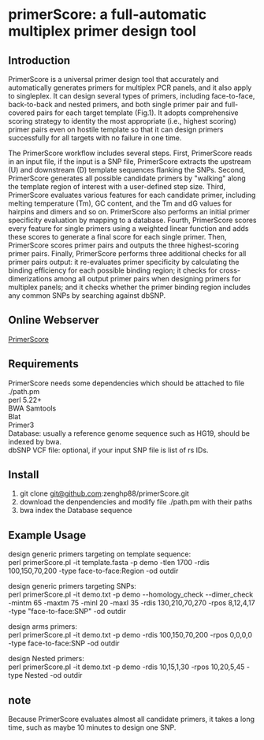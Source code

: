 # primerScore: a full-automatic multiplex primer design tool

## Introduction
PrimerScore is a universal primer design tool that accurately and automatically generates primers for multiplex PCR panels, and it also apply to singleplex. It can design several types of primers, including face-to-face, back-to-back and nested primers, and both single primer pair and full-covered pairs for each target template (Fig.1). It adopts comprehensive scoring strategy to identity the most appropriate (i.e., highest scoring) primer pairs even on hostile template so that it can design primers successfully for all targets with no failure in one time.

The PrimerScore workflow includes several steps. First, PrimerScore reads in an input file, if the input is a SNP file, PrimerScore extracts the upstream (U) and downstream (D) template sequences flanking the SNPs. Second, PrimerScore generates all possible candidate primers by "walking" along the template region of interest with a user-defined step size. Third, PrimerScore evaluates various features for each candidate primer, including melting temperature (Tm), GC content, and the Tm and dG values for hairpins and dimers and so on. PrimerScore also performs an initial primer specificity evaluation by mapping to a database. Fourth, PrimerScore scores every feature for single primers using a weighted linear function and adds these scores to generate a final score for each single primer. Then, PrimerScore scores primer pairs and outputs the three highest-scoring primer pairs. Finally, PrimerScore performs three additional checks for all primer pairs output: it re-evaluates primer specificity by calculating the binding efficiency for each possible binding region; it checks for cross-dimerizations among all output primer pairs when designing primers for multiplex panels; and it checks whether the primer binding region includes any common SNPs by searching against dbSNP.

## Online Webserver  
[PrimerScore](http://primerscore.gtxlab.com/)

## Requirements
PrimerScore needs some dependencies which should be attached to file ./path.pm  
perl 5.22+  
BWA 
Samtools  
Blat  
Primer3  
Database: usually a reference genome sequence such as HG19, should be indexed by bwa.  
dbSNP VCF file: optional, if your input SNP file is list of rs IDs.  

## Install
1. git clone git@github.com:zenghp88/primerScore.git  
2. download the denpendencies and modify file ./path.pm with their paths  
3. bwa index the Database sequence  

## Example Usage
design generic primers targeting on template sequence:  
perl primerScore.pl -it template.fasta -p demo -tlen 1700 -rdis 100,150,70,200 -type face-to-face:Region -od outdir

design generic primers targeting SNPs:  
perl primerScore.pl -it demo.txt -p demo --homology_check --dimer_check -mintm 65 -maxtm 75 -minl 20 -maxl 35 -rdis 130,210,70,270 -rpos 8,12,4,17 -type "face-to-face:SNP" -od outdir

design arms primers:  
perl primerScore.pl -it demo.txt -p demo -rdis 100,150,70,200 -rpos 0,0,0,0 -type face-to-face:SNP -od outdir

design Nested primers:  
perl primerScore.pl -it demo.txt -p demo -rdis 10,15,1,30 -rpos 10,20,5,45 -type Nested -od outdir

## note
Because PrimerScore evaluates almost all candidate primers, it takes a long time, such as maybe 10 minutes to design one SNP.

